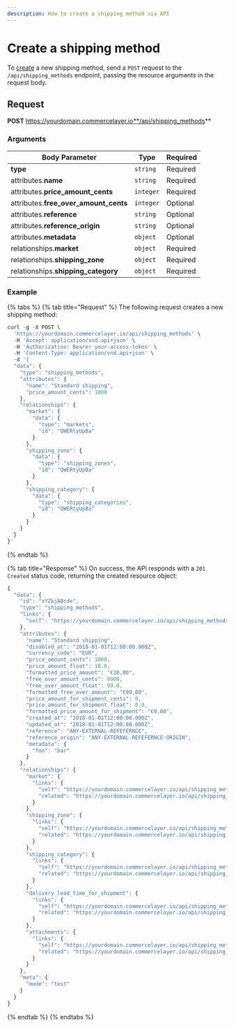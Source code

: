 ```yaml
---
description: How to create a shipping method via API
---
```


# Create a shipping method

To <a href="https://docs.commercelayer.io/developers/creating-resources" target="_blank">create</a> a new shipping method, send a `POST` request to the `/api/shipping_methods` endpoint, passing the resource arguments in the request body.

## Request

**POST** https://yourdomain.commercelayer.io**/api/shipping_methods**

### Arguments

| Body Parameter | Type     | Required |
| -------------- | -------- | -------- |
| **type**       | `string` | Required |
| attributes.**name** | `string` | Required |
| attributes.**price_amount_cents** | `integer` | Required |
| attributes.**free_over_amount_cents** | `integer` | Optional |
| attributes.**reference** | `string` | Optional |
| attributes.**reference_origin** | `string` | Optional |
| attributes.**metadata** | `object` | Optional |
| relationships.**market** | `object` | Required |
| relationships.**shipping_zone** | `object` | Required |
| relationships.**shipping_category** | `object` | Required |

### Example

{% tabs %}
{% tab title="Request" %}
The following request creates a new shipping method:

```javascript
curl -g -X POST \
  'https://yourdomain.commercelayer.io/api/shipping_methods' \
  -H 'Accept: application/vnd.api+json' \
  -H 'Authorization: Bearer your-access-token' \
  -H 'Content-Type: application/vnd.api+json' \
  -d '{
  "data": {
    "type": "shipping_methods",
    "attributes": {
      "name": "Standard shipping",
      "price_amount_cents": 1000
    },
    "relationships": {
      "market": {
        "data": {
          "type": "markets",
          "id": "QWERtyUpBa"
        }
      },
      "shipping_zone": {
        "data": {
          "type": "shipping_zones",
          "id": "QWERtyUpBa"
        }
      },
      "shipping_category": {
        "data": {
          "type": "shipping_categories",
          "id": "QWERtyUpBa"
        }
      }
    }
  }
}'
```
{% endtab %}

{% tab title="Response" %}
On success, the API responds with a `201 Created` status code, returning the created resource object:

```javascript
{
  "data": {
    "id": "xYZkjABcde",
    "type": "shipping_methods",
    "links": {
      "self": "https://yourdomain.commercelayer.io/api/shipping_methods/xYZkjABcde"
    },
    "attributes": {
      "name": "Standard shipping",
      "disabled_at": "2018-01-01T12:00:00.000Z",
      "currency_code": "EUR",
      "price_amount_cents": 1000,
      "price_amount_float": 10.0,
      "formatted_price_amount": "€10,00",
      "free_over_amount_cents": 9900,
      "free_over_amount_float": 99.0,
      "formatted_free_over_amount": "€99,00",
      "price_amount_for_shipment_cents": 0,
      "price_amount_for_shipment_float": 0.0,
      "formatted_price_amount_for_shipment": "€0,00",
      "created_at": "2018-01-01T12:00:00.000Z",
      "updated_at": "2018-01-01T12:00:00.000Z",
      "reference": "ANY-EXTERNAL-REFEFERNCE",
      "reference_origin": "ANY-EXTERNAL-REFEFERNCE-ORIGIN",
      "metadata": {
        "foo": "bar"
      }
    },
    "relationships": {
      "market": {
        "links": {
          "self": "https://yourdomain.commercelayer.io/api/shipping_methods/xYZkjABcde/relationships/market",
          "related": "https://yourdomain.commercelayer.io/api/shipping_methods/xYZkjABcde/market"
        }
      },
      "shipping_zone": {
        "links": {
          "self": "https://yourdomain.commercelayer.io/api/shipping_methods/xYZkjABcde/relationships/shipping_zone",
          "related": "https://yourdomain.commercelayer.io/api/shipping_methods/xYZkjABcde/shipping_zone"
        }
      },
      "shipping_category": {
        "links": {
          "self": "https://yourdomain.commercelayer.io/api/shipping_methods/xYZkjABcde/relationships/shipping_category",
          "related": "https://yourdomain.commercelayer.io/api/shipping_methods/xYZkjABcde/shipping_category"
        }
      },
      "delivery_lead_time_for_shipment": {
        "links": {
          "self": "https://yourdomain.commercelayer.io/api/shipping_methods/xYZkjABcde/relationships/delivery_lead_time_for_shipment",
          "related": "https://yourdomain.commercelayer.io/api/shipping_methods/xYZkjABcde/delivery_lead_time_for_shipment"
        }
      },
      "attachments": {
        "links": {
          "self": "https://yourdomain.commercelayer.io/api/shipping_methods/xYZkjABcde/relationships/attachments",
          "related": "https://yourdomain.commercelayer.io/api/shipping_methods/xYZkjABcde/attachments"
        }
      }
    },
    "meta": {
      "mode": "test"
    }
  }
}
```
{% endtab %}
{% endtabs %}

